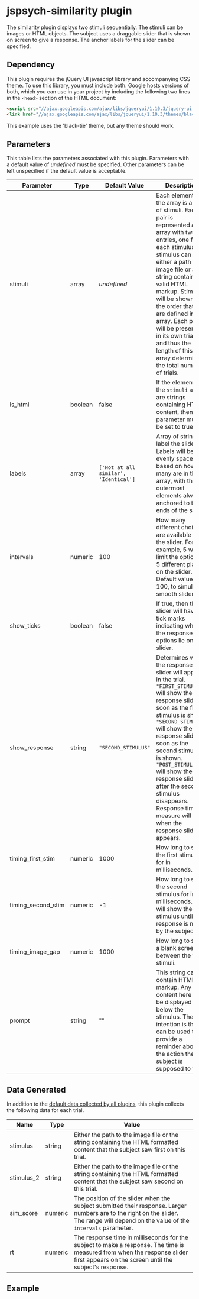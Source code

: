 # jspsych-similarity plugin

The similarity plugin displays two stimuli sequentially. The stimuli can be images or HTML objects. The subject uses a draggable slider that is shown on screen to give a response. The anchor labels for the slider can be specified.

## Dependency

This plugin requires the jQuery UI javascript library and accompanying CSS theme. To use this library, you must include both. Google hosts versions of both, which you can use in your project by including the following two lines in the `<head>` section of the HTML document:

```html
<script src="//ajax.googleapis.com/ajax/libs/jqueryui/1.10.3/jquery-ui.min.js"></script>
<link href="//ajax.googleapis.com/ajax/libs/jqueryui/1.10.3/themes/black-tie/jquery-ui.min.css" rel="stylesheet" type="text/css"></link>
```

This example uses the 'black-tie' theme, but any theme should work.

## Parameters

This table lists the parameters associated with this plugin. Parameters with a default value of *undefined* must be specified. Other parameters can be left unspecified if the default value is acceptable.

Parameter | Type | Default Value | Description
----------|------|---------------|------------
stimuli | array | *undefined* | Each element of the array is a pair of stimuli. Each pair is represented as an array with two entries, one for each stimulus. A stimulus can be either a path to an image file or a string containing valid HTML markup. Stimuli will be shown in the order that they are defined in the array. Each pair will be presented in its own trial, and thus the length of this array determines the total number of trials.
is_html | boolean | false | If the elements of the `stimuli` array are strings containing HTML content, then this parameter must be set to true.
labels | array | `['Not at all similar', 'Identical']` | Array of strings to label the slider. Labels will be evenly spaced based on how many are in the array, with the outermost elements always anchored to the ends of the slider. 
intervals | numeric | 100 | How many different choices are available on the slider. For example, 5 will limit the options to 5 different places on the slider. Default value is 100, to simulate a smooth slider.
show_ticks | boolean | false | If true, then the slider will have tick marks indicating where the response options lie on the slider.
show_response | string | `"SECOND_STIMULUS"` | Determines when the response slider will appear in the trial. `"FIRST_STIMULUS"` will show the response slider as soon as the first stimulus is shown. `"SECOND_STIMULUS"` will show the response slider as soon as the second stimulus is shown. `"POST_STIMULUS"` will show the response slider after the second stimulus disappears. Response time measure will start when the response slider appears.
timing_first_stim | numeric | 1000 | How long to show the first stimulus for in milliseconds.
timing_second_stim | numeric | -1 |  How long to show the second stimulus for in milliseconds. -1 will show the stimulus until a response is made by the subject. 
timing_image_gap | numeric | 1000 | How long to show a blank screen in between the two stimuli.
prompt | string | "" | This string can contain HTML markup. Any content here will be displayed below the stimulus. The intention is that it can be used to provide a reminder about the action the subject is supposed to take.


## Data Generated

In addition to the [default data collected by all plugins](overview#datacollectedbyplugins), this plugin collects the following data for each trial.

Name | Type | Value
-----|------|------
stimulus | string | Either the path to the image file or the string containing the HTML formatted content that the subject saw first on this trial.
stimulus_2 | string | Either the path to the image file or the string containing the HTML formatted content that the subject saw second on this trial.
sim_score | numeric | The position of the slider when the subject submitted their response. Larger numbers are to the right on the slider. The range will depend on the value of the `intervals` parameter.
rt | numeric | The response time in milliseconds for the subject to make a response. The time is measured from when the response slider first appears on the screen until the subject's response. 

## Example

